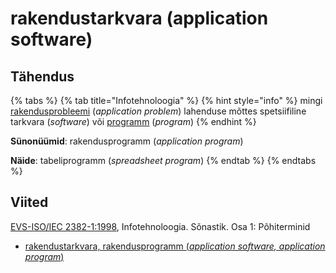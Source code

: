 # rakendustarkvara \(application software\)

## Tähendus

{% tabs %}
{% tab title="Infotehnoloogia" %}
{% hint style="info" %}
mingi [rakendusprobleemi](rakendusprobleem-application-problem.md) \(_application problem_\) lahenduse mõttes spetsiifiline tarkvara \(_software_\) või [programm](programm-program.md) \(_program_\)
{% endhint %}

**Sünonüümid**: rakendusprogramm \(_application program_\)

**Näide**: tabeliprogramm \(_spreadsheet program_\)
{% endtab %}
{% endtabs %}

## Viited

[EVS-ISO/IEC 2382-1:1998](https://www.evs.ee/et/evs-iso-iec-2382-1-1998), Infotehnoloogia. Sõnastik. Osa 1: Põhiterminid

* [rakendustarkvara, rakendusprogramm \(_application software, application program_\)](https://www.eki.ee/dict/its/index.cgi?Q=D064A99C-6C03-1014-88DC-FC5F0DBED45A&F=GUID&C01=1&C02=0&C10=1)

